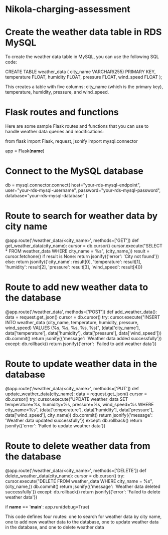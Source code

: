 # Nikola-charging-assessment

# Create the weather data table in RDS MySQL
To create the weather data table in MySQL, you can use the following SQL code:

CREATE TABLE weather_data (
    city_name VARCHAR(255) PRIMARY KEY,
    temperature FLOAT,
    humidity FLOAT,
    pressure FLOAT,
    wind_speed FLOAT
);

This creates a table with five columns: city_name (which is the primary key), temperature, humidity, pressure, and wind_speed.

# Flask routes and functions
Here are some sample Flask routes and functions that you can use to handle weather data queries and modifications:

from flask import Flask, request, jsonify
import mysql.connector

app = Flask(__name__)

# Connect to the MySQL database
db = mysql.connector.connect(
    host="your-rds-mysql-endpoint",
    user="your-rds-mysql-username",
    password="your-rds-mysql-password",
    database="your-rds-mysql-database"
)

# Route to search for weather data by city name
@app.route('/weather_data/<city_name>', methods=['GET'])
def get_weather_data(city_name):
    cursor = db.cursor()
    cursor.execute("SELECT * FROM weather_data WHERE city_name = %s", (city_name,))
    result = cursor.fetchone()
    if result is None:
        return jsonify({'error': 'City not found'})
    else:
        return jsonify({'city_name': result[0], 'temperature': result[1], 'humidity': result[2], 'pressure': result[3], 'wind_speed': result[4]})

# Route to add new weather data to the database
@app.route('/weather_data', methods=['POST'])
def add_weather_data():
    data = request.get_json()
    cursor = db.cursor()
    try:
        cursor.execute("INSERT INTO weather_data (city_name, temperature, humidity, pressure, wind_speed) VALUES (%s, %s, %s, %s, %s)", (data['city_name'], data['temperature'], data['humidity'], data['pressure'], data['wind_speed']))
        db.commit()
        return jsonify({'message': 'Weather data added successfully'})
    except:
        db.rollback()
        return jsonify({'error': 'Failed to add weather data'})

# Route to update weather data in the database
@app.route('/weather_data/<city_name>', methods=['PUT'])
def update_weather_data(city_name):
    data = request.get_json()
    cursor = db.cursor()
    try:
        cursor.execute("UPDATE weather_data SET temperature=%s, humidity=%s, pressure=%s, wind_speed=%s WHERE city_name=%s", (data['temperature'], data['humidity'], data['pressure'], data['wind_speed'], city_name))
        db.commit()
        return jsonify({'message': 'Weather data updated successfully'})
    except:
        db.rollback()
        return jsonify({'error': 'Failed to update weather data'})

# Route to delete weather data from the database
@app.route('/weather_data/<city_name>', methods=['DELETE'])
def delete_weather_data(city_name):
    cursor = db.cursor()
    try:
        cursor.execute("DELETE FROM weather_data WHERE city_name = %s", (city_name,))
        db.commit()
        return jsonify({'message': 'Weather data deleted successfully'})
    except:
        db.rollback()
        return jsonify({'error': 'Failed to delete weather data'})

if __name__ == '__main__':
    app.run(debug=True)

This code defines four routes: one to search for weather data by city name, one to add new weather data to the database, one to update weather data in the database, and one to delete weather data
